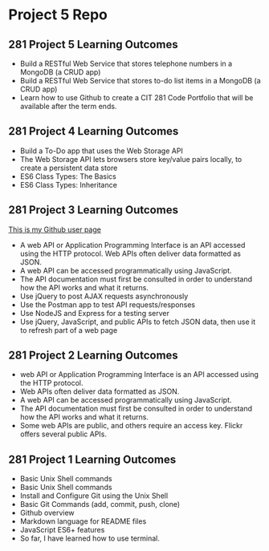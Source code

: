 # Project 5 Repo

## 281 Project 5 Learning Outcomes

- Build a RESTful Web Service that stores telephone numbers in a
  MongoDB (a CRUD app)
- Build a RESTful Web Service that stores to-do list items in a
  MongoDB (a CRUD app)
- Learn how to use Github to create a CIT 281 Code Portfolio that
  will be available after the term ends.

## 281 Project 4 Learning Outcomes

- Build a To-Do app that uses the Web Storage API
- The Web Storage API lets browsers store key/value pairs locally, to
  create a persistent data store
- ES6 Class Types: The Basics
- ES6 Class Types: Inheritance

## 281 Project 3 Learning Outcomes

[This is my Github user page](https://github.com/nkatz1/nkatz1.github.io)

- A web API or Application Programming Interface is an API
  accessed using the HTTP protocol. Web APIs often deliver data
  formatted as JSON.
- A web API can be accessed programmatically using JavaScript.
- The API documentation must first be consulted in order to
  understand how the API works and what it returns.
- Use jQuery to post AJAX requests asynchronously
- Use the Postman app to test API requests/responses
- Use NodeJS and Express for a testing server
- Use jQuery, JavaScript, and public APIs to fetch JSON data, then
  use it to refresh part of a web page

## 281 Project 2 Learning Outcomes

- web API or Application Programming Interface is an API accessed using the HTTP protocol.
- Web APIs often deliver data formatted as JSON.
- A web API can be accessed programmatically using JavaScript.
- The API documentation must first be consulted in order to understand how the API works and what it returns.
- Some web APIs are public, and others require an access key. Flickr offers several public APIs.

## 281 Project 1 Learning Outcomes

- Basic Unix Shell commands
- Basic Unix Shell commands
- Install and Configure Git using the Unix Shell
- Basic Git Commands (add, commit, push, clone)
- Github overview
- Markdown language for README files
- JavaScript ES6+ features
- So far, I have learned how to use terminal.
